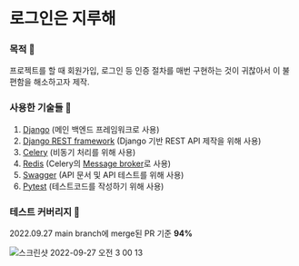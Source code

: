 # 로그인은 지루해
### 목적 🤔
프로젝트를 할 때 회원가입, 로그인 등 인증 절차를 매번 구현하는 것이 귀찮아서 이 불편함을 해소하고자 제작.

### 사용한 기술들 🔧
1. [Django](https://www.djangoproject.com/) (메인 백엔드 프레임워크로 사용)
2. [Django REST framework](https://www.django-rest-framework.org/) (Django 기반 REST API 제작을 위해 사용)
3. [Celery](https://docs.celeryq.dev/en/stable/index.html) (비동기 처리를 위해 사용)
4. [Redis](https://redis.io/) (Celery의 [Message broker](https://heodolf.tistory.com/49)로 사용)
5. [Swagger](https://swagger.io/) (API 문서 및 API 테스트를 위해 사용)
6. [Pytest](https://docs.pytest.org/en/7.1.x/) (테스트코드를 작성하기 위해 사용)

### 테스트 커버리지 🧮
2022.09.27 main branch에 merge된 PR 기준 **94%**

![스크린샷 2022-09-27 오전 3 00 13](https://user-images.githubusercontent.com/62545703/192347768-e3cfd215-e1f7-4769-b3ad-995b5f8547fa.png)
